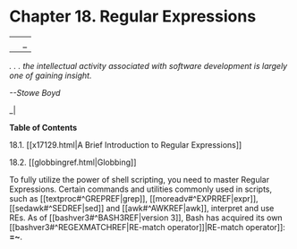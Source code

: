 # Chapter 18. Regular Expressions

|   |   |
|---|---|
||_

_. . . the intellectual activity associated with software development is largely one of gaining insight._

_--Stowe Boyd_

_|

**Table of Contents**

18.1. [[x17129.html|A Brief Introduction to Regular Expressions]]

18.2. [[globbingref.html|Globbing]]

To fully utilize the power of shell scripting, you need to master Regular Expressions. Certain commands and utilities commonly used in scripts, such as [[textproc#^GREPREF|grep]], [[moreadv#^EXPRREF|expr]], [[sedawk#^SEDREF|sed]] and [[awk#^AWKREF|awk]], interpret and use REs. As of [[bashver3#^BASH3REF|version 3]], Bash has acquired its own [[bashver3#^REGEXMATCHREF|RE-match operator]]|RE-match operator]]: **=~**.
